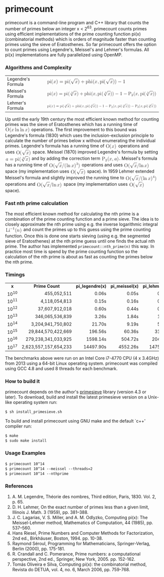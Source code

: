 primecount
==========
primecount is a command-line program and C++ library that counts the number of primes below an integer x&nbsp;<&nbsp;2<sup>63</sup>. primecount counts primes using efficient implementations of the prime counting function pi(x) (combinatorial methods) which is orders of magnitude faster than counting primes using the sieve of Eratosthenes. So far primecount offers the option to count primes using Legendre's, Meissel's and Lehmer's formulas. All pi(x) implementations are fully parallelized using OpenMP.

### Algorithms and Complexity

<table>
  <tr>
    <td>Legendre's Formula</td>
    <td><img src="images/pi_legendre.png" align="absmiddle"/></td>
  </tr>
  <tr>
    <td>Meissel's Formula</td>
    <td><img src="images/pi_meissel.png" align="absmiddle"/></td>
  </tr>
  <tr>
    <td>Lehmer's Formula</td>
    <td><img src="images/pi_lehmer.png" align="absmiddle"/></td>
  </tr>
</table>

Up until the early 19th century the most efficient known method for counting primes was the sieve of Eratosthenes which has a running time of <img src="images/Oxlnlnx.png" align="absmiddle"/> operations. The first improvement to this bound was Legendre's formula (1830) which uses the inclusion-exclusion principle to calculate the number of primes below x without enumerating the individual primes. Legendre's formula has a running time of <img src="images/Ox.png" align="absmiddle"/> operations and uses <img src="images/Osqrtx.png" align="absmiddle"/> space. Meissel (1870) improved Legendre's formula by setting <img src="images/apisqrt3x.png" align="absmiddle"/> and by adding the correction term <img src="images/P2xa.png" align="absmiddle"/>. Meissel's formula has a running time of <img src="images/Omeissel.png" align="absmiddle"/> operations and uses <img src="images/Osqrtxlnx.png" align="absmiddle"/> space (my implementation uses <img src="images/Osqrtx.png" align="absmiddle"/> space). In 1959 Lehmer extended Meissel's formula and slightly improved the running time to <img src="images/Olehmer.png" align="absmiddle"/> operations and <img src="images/Osqrtxlnx.png" align="absmiddle"/> space (my implementation uses <img src="images/Osqrtx.png" align="absmiddle"/> space).

### Fast nth prime calculation

The most efficient known method for calculating the nth prime is a combination of the prime counting function and a prime sieve. The idea is to closely approximate the nth prime using e.g. the inverse logarithmic integral <img src="images/Li-1n.png" align="absmiddle"/> and count the primes up to this guess using the prime counting function. Once this is done one starts sieving (using e.g. the segmented sieve of Eratosthenes) at the nth prime guess until one finds the actual nth prime. The author has implemented ```primecount::nth_prime(n)``` this way. In practice most time is spend by the prime counting function so the calculation of the nth prime is about as fast as counting the primes below the nth prime.

### Timings

<table>
  <tr align="center">
    <td><b>x</b></td>
    <td><b>Prime Count</b></td>
    <td><b>pi_legendre(x)</b></td>
    <td><b>pi_meissel(x)</b></td>
    <td><b>pi_lehmer(x)</b></td>
  </tr>
  <tr align="right">
    <td>10<sup>10</sup></td>
    <td>455,052,511</td>
    <td>0.06s</td>
    <td>0.05s</td>
    <td>0.03s</td>
  </tr>
  <tr align="right">
    <td>10<sup>11</sup></td>
    <td>4,118,054,813</td>
    <td>0.15s</td>
    <td>0.16s</td>
    <td>0.11s</td>
  </tr>
  <tr align="right">
    <td>10<sup>12</sup></td>
    <td>37,607,912,018</td>
    <td>0.60s</td>
    <td>0.44s</td>
    <td>0.29s</td>
  </tr>
  <tr align="right">
    <td>10<sup>13</sup></td>
    <td>346,065,536,839</td>
    <td>3.26s</td>
    <td>1.84s</td>
    <td>1.18s</td>
  </tr>
  <tr align="right">
    <td>10<sup>14</sup></td>
    <td>3,204,941,750,802</td>
    <td>21.70s</td>
    <td>9.19s</td>
    <td>5.60s</td>
  </tr>
  <tr align="right">
    <td>10<sup>15</sup></td>
    <td>29,844,570,422,669</td>
    <td>196.56s</td>
    <td>60.36s</td>
    <td>31.95s</td>
  </tr>
  <tr align="right">
    <td>10<sup>16</sup></td>
    <td>279,238,341,033,925</td>
    <td>1598.14s</td>
    <td>504.72s</td>
    <td>204.33s</td>
  </tr>
  <tr align="right">
    <td>10<sup>17</sup></td>
    <td>2,623,557,157,654,233</td>
    <td>14497.90s</td>
    <td>4552.26s</td>
    <td>1475.40s</td>
  </tr>
</table>

The benchmarks above were run on an Intel Core i7-4770 CPU (4 x 3.4GHz) from 2013 using a 64-bit Linux operating system. primecount was compiled using GCC 4.8 and used 8 threads for each benchmark.

### How to build it
primecount depends on the author's [primesieve](https://primesieve.googlecode.com) library (version 4.3 or later). To download, build and install the latest primesieve version on a Unix-like operating system run:
```
$ sh install_primesieve.sh
```
To build and install primecount using GNU make and the default `c++' compiler run:
```
$ make
$ sudo make install
```

### Usage Examples
```
$ primecount 10^14
$ primecount 10^14 --meissel --threads=2
$ primecount 10^14 --nthprime
```

### References
1. A. M. Legendre, Théorie des nombres, Third edition, Paris, 1830. Vol. 2, p. 65.
2. D. H. Lehmer, On the exact number of primes less than a given limit, Illinois J. Math. 3 (1959), pp. 381–388.
3. J. C. Lagarias, V. S. Miller, and A. M. Odlyzko, Computing pi(x): The Meissel-Lehmer method, Mathematics of Computation, 44 (1985), pp. 537–560.
4. Hans Riesel, Prime Numbers and Computer Methods for Factorization, 2nd ed., Birkhäuser, Boston, 1994. pp. 10-38.
5. Raymond Séroul, Programming for Mathematicians, Springer-Verlag, Berlin (2000), pp. 175-181.
6. R. Crandall and C. Pomerance, Prime numbers: a computational perspective, 2nd ed., Springer, New York, 2005. pp. 152-162.
7. Tomás Oliveira e Silva, Computing pi(x): the combinatorial method, Revista do DETUA, vol. 4, no. 6, March 2006, pp. 759-768.

